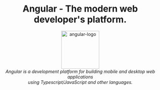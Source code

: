 <h1 align="center">Angular - The modern web developer's platform.</h1>

<p align="center">
  <img src="../Git/Angular/angular.png" alt="angular-logo" width="120px" height="120px"/>
  <br>
  <i>Angular is a development platform for building mobile and desktop web applications
    <br> using Typescript/JavaScript and other languages.</i>
  <br>
</p>
